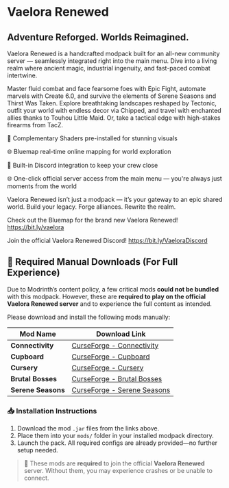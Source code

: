 
# Vaelora Renewed
## Adventure Reforged. Worlds Reimagined.

Vaelora Renewed is a handcrafted modpack built for an all-new community server — seamlessly integrated right into the main menu. Dive into a living realm where ancient magic, industrial ingenuity, and fast-paced combat intertwine.

Master fluid combat and face fearsome foes with Epic Fight, automate marvels with Create 6.0, and survive the elements of Serene Seasons and Thirst Was Taken. Explore breathtaking landscapes reshaped by Tectonic, outfit your world with endless decor via Chipped, and travel with enchanted allies thanks to Touhou Little Maid. Or, take a tactical edge with high-stakes firearms from TacZ.

🔷 Complementary Shaders pre-installed for stunning visuals

🌐 Bluemap real-time online mapping for world exploration

💬 Built-in Discord integration to keep your crew close

🌐 One-click official server access from the main menu — you're always just moments from the world

Vaelora Renewed isn’t just a modpack — it’s your gateway to an epic shared world.
Build your legacy. Forge alliances. Rewrite the realm.

Check out the Bluemap for the brand new Vaelora Renewed! https://bit.ly/vaelora

Join the official Vaelora Renewed Discord! https://bit.ly/VaeloraDiscord


## 🔧 Required Manual Downloads (For Full Experience)

Due to Modrinth’s content policy, a few critical mods **could not be bundled** with this modpack. However, these are **required to play on the official Vaelora Renewed server** and to experience the full content as intended.

Please download and install the following mods manually:

| Mod Name | Download Link |
|----------|----------------|
| **Connectivity** | [CurseForge - Connectivity](https://www.curseforge.com/minecraft/mc-mods/connectivity) |
| **Cupboard** | [CurseForge - Cupboard](https://www.curseforge.com/minecraft/mc-mods/cupboard) |
| **Cursery** | [CurseForge - Cursery](https://www.curseforge.com/minecraft/mc-mods/cursery) |
| **Brutal Bosses** | [CurseForge - Brutal Bosses](https://www.curseforge.com/minecraft/mc-mods/brutal-bosses-dungeon-pack) |
| **Serene Seasons** | [CurseForge - Serene Seasons](https://www.curseforge.com/minecraft/mc-mods/serene-seasons) |

### 📥 Installation Instructions
1. Download the mod `.jar` files from the links above.
2. Place them into your `mods/` folder in your installed modpack directory.
3. Launch the pack. All required configs are already provided—no further setup needed.

> 🔗 These mods are **required** to join the official **Vaelora Renewed** server. Without them, you may experience crashes or be unable to connect.
